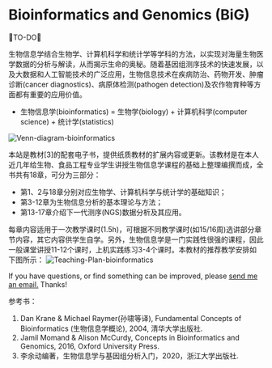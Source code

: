 # Bioinformatics and Genomics (BiG)

🐘TO-DO🐘

生物信息学结合生物学、计算机科学和统计学等学科的方法，以实现对海量生物医学数据的分析与解读，从而揭示生命的奥秘。随着基因组测序技术的快速发展，以及大数据和人工智能技术的广泛应用，生物信息技术在疾病防治、药物开发、肿瘤诊断(cancer diagnostics)、病原体检测(pathogen detection)及农作物育种等方面都有重要的应用价值。
* 生物信息学(bioinformatics) = 生物学(biology) + 计算机科学(computer science) + 统计学(statistics)

![Venn-diagram-bioinformatics](https://raw.githubusercontent.com/adong77/bigbook/master/imageBed/Venn-diagram-bioinformatics.png)

本站是教材[3]的配套电子书，提供纸质教材的扩展内容或更新。该教材是在本人近几年给生物、食品工程专业学生讲授生物信息学课程的基础上整理编撰而成，全书共有18章，可分为三部分：
* 第1、2与18章分别对应生物学、计算机科学与统计学的基础知识；
* 第3-12章为生物信息分析的基本理论与方法；
* 第13-17章介绍下一代测序(NGS)数据分析及其应用。

每章内容适用于一次教学课时(1.5h)，可根据不同教学课时(如15/16周)选讲部分章节内容，其它内容供学生自学。另外，生物信息学是一门实践性很强的课程，因此一般课堂讲授11-12个课时，上机实践练习3-4个课时。本教材的推荐教学安排如下图所示：
![Teaching-Plan-bioinformatics](https://raw.githubusercontent.com/adong77/bigbook/master/imageBed/Teaching-plan-bioinformatics.png)

If you have questions, or find something can be improved, please <a href="mailto:youdng@hotmail.com">send me an email.</a> Thanks!

参考书：
1. Dan Krane & Michael Raymer(孙啸等译), Fundamental Concepts of Bioinformatics (生物信息学概论), 2004, 清华大学出版社.
2. Jamil Momand & Alison McCurdy, Concepts in Bioinformatics and Genomics, 2016, Oxford University Press.
3. 李余动编著，生物信息学与基因组分析入门，2020，浙江大学出版社.